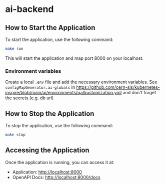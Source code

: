 # ai-backend

## How to Start the Application

To start the application, use the following command:

```sh
make run
```

This will start the application and map port 8000 on your localhost.

### Environment variables

Create a local `.env` file and add the necessary environment variables. See `configMapGenerator.ai-globals` in https://github.com/cern-sis/kubernetes-inspire/blob/main/ai/environments/qa/kustomization.yml and don't forget the secrets (e.g. db url)

## How to Stop the Application

To stop the application, use the following command:

```sh
make stop
```

## Accessing the Application

Once the application is running, you can access it at:

- Application: [http://localhost:8000](http://localhost:8000)
- OpenAPI Docs: [http://localhost:8000/docs](http://localhost:8000/docs)
